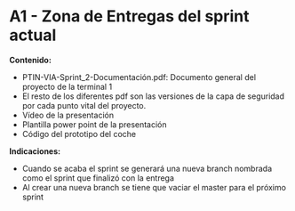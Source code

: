 # A1 - Zona de Entregas del sprint actual
**Contenido:**
- PTIN-VIA-Sprint_2-Documentación.pdf: Documento general del proyecto de la terminal 1
- El resto de los diferentes pdf son las versiones de la capa de seguridad por cada punto vital del proyecto.
- Vídeo de la presentación
- Plantilla power point de la presentación
- Código del prototipo del coche

**Indicaciones:**
- Cuando se acaba el sprint se generará una nueva branch nombrada como el sprint que finalizó con la entrega
- Al crear una nueva branch se tiene que vaciar el master para el próximo sprint
